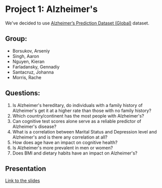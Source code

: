 # Project 1: Alzheimer's
We've decided to use [Alzheimer’s Prediction Dataset (Global)](https://www.kaggle.com/datasets/ankushpanday1/alzheimers-prediction-dataset-global?resource=download) dataset.

## Group:
- Borsukov, Arseniy
- Singh, Aaron
- Nguyen, Kieran
- Farladansky, Gennadiy
- Santacruz, Johanna
- Morris, Rache

## Questions:
1. Is Alzheimer's hereditary, do individuals with a family history of Alzheimer's get it at a higher rate than those with no family history?
2. Which country/continent has the most people with Alzheimer's?
3. Can cognitive test scores alone serve as a reliable predictor of Alzheimer's disease?
4. What is a correlation between Marital Status and Depression level and Alzheimer's and is there any correlation at all?
5. How does age have an impact on cognitive health?
6. Is Alzheimer's more prevalent in men or women?
7. Does BMI and dietary habits have an impact on Alzheimer's?

## Presentation
[Link to the slides](https://docs.google.com/presentation/d/1djM73LDHUUjZm_VcKeZdbhJ_lm5EEcYZZ1fmvbCRd1k/edit?usp=sharing)
